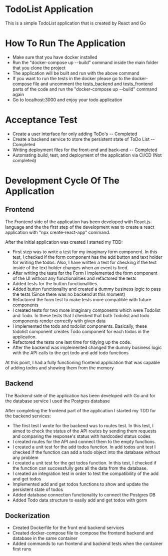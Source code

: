 # TodoList Application



This is a simple TodoList application that is created by React and Go

# How To Run The Application
- Make sure that you have docker installed
- Run the "docker-compose up --build" command inside the main folder that you clone the project
- The application will be built and run with the above command
- If you want to run the tests in the docker please go to the docker-compose file and uncomment the tests_backend and tests_frontend parts of the code and run the "docker-compose up --build" command again
- Go to localhost:3000 and enjoy your todo application

# Acceptance Test
- Create a user interface for only adding ToDo's -- Completed
- Create a backend service to store the persistent state of ToDo List -- Completed
- Writing deployment files for the front-end and back-end -- Completed
- Automating build, test, and deployment of the application via CI/CD (Not completed)

# Development Cycle Of The Application
## Frontend
The Frontend side of the application has been developed with React.js language and the
the first step of the development was to create a react application with "npx create-react-app" command.

After the initial application was created I started my TDD:

- First step was to write a test for my imaginary form component. In this test, I checked if the form component has the add button and text holder for writing the todos. Also, I have written a test for checking if the text inside of the text holder changes when an event is fired.
- After writing the tests for the Form I implemented the form component of the UI without any functionalities and refactored the tests
- Added tests for the button functionalities.
- Added button functionality and created a dummy business logic to pass the tests (Since there was no backend at this moment)
- Refactored the form test to make tests more compatible with future components
- I created tests for two more imaginary components which were Todolist and Todo. In these tests that I checked that both Todolist and todo components render correctly with given data
- I implemented the todo and todolist components. Basically, these todolist component creates Todo component for each todos in the application.
- Refactored the tests one last time for tidying up the code.
- After the backend was implemented changed the dummy business logic with the API calls to the get todo and add todo functions

At this point, I had a fully functioning frontend application that was capable of adding todos and showing them from the memory

## Backend
The Backend side of the application has been developed with Go and for the database service I used the Postgres database

After completing the frontend part of the application I started my TDD for the backend services:

- The first test I wrote for the backend was to routes test. In this test, I aimed to check the status of the API routes by sending them requests and comparing the response's status with hardcoded status codes
- I created routes for the API and connect them to the empty functions.
- I created a unit test for the add todos function. In add todos unit test I checked if the function can add a todo object into the database without any problem
- I created a unit test for the get todos function. In this test, I checked if the function can successfully gets all the data from the database.
- I created an integration test in order to test the compatibility of the add and get todos
- Implemented add and get todos functions to show and update the persistent state of todos
- Added database connection functionality to connect the Postgres DB
- Added Todo data structure to easily add and get todos with gorm

## Dockerization
- Created Dockerfile for the front end backend services
- Created docker-compose file to compose the frontend backend and database in the same container
- Added commands to run frontend and backend tests when the container first runs